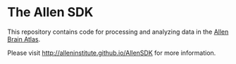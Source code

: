 # The Allen SDK

This repository contains code for processing and analyzing data
in the [Allen Brain Atlas](http://brain-map.org/).

Please visit http://alleninstitute.github.io/AllenSDK for more information.
